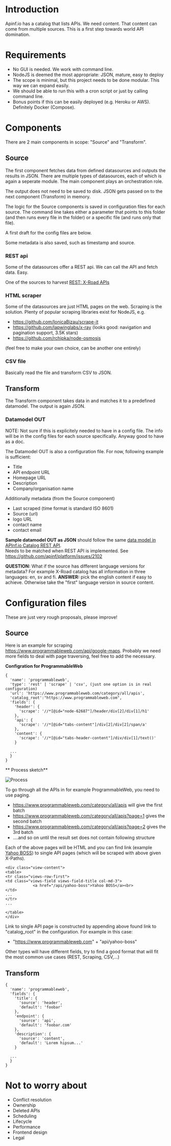# Introduction
Apinf.io has a catalog that lists APIs. We need content.
That content can come from multiple sources. This is a first step towards world API domination.

# Requirements
- No GUI is needed. We work with command line.
- NodeJS is deemed the most appropriate: JSON, mature, easy to deploy
- The scope is minimal, but this project needs to be done modular. This way we can expand easily.
- We should be able to run this with a cron script or just by calling command line.
- Bonus points if this can be easily deployed (e.g. Heroku or AWS). Definitely Docker (Compose).

# Components
There are 2 main components in scope: "Source" and "Transform".

## Source
The first component fetches data from defined datasources and outputs the results in JSON. There are multiple types of datasources, each of which is again a seperate module. The main component plays an orchestration role.

The output does not need to be saved to disk. JSON gets passed on to the next component (Transform) in memory.

The logic for the Source components is saved in configuration files for each source. The command line takes either a parameter that points to this folder (and then runs every file in the folder) or a specific file (and runs only that file).

A first draft for the config files are below.

Some metadata is also saved, such as timestamp and source.

### REST api
Some of the datasources offer a REST api. We can call the API and fetch data. Easy.

One of the sources to harvest [REST: X-Road APIs](https://github.com/apinf/api-harvestor/blob/master/REST-xroad.md)

### HTML scraper
Some of the datasources are just HTML pages on the web. Scraping is the solution.
Plenty of popular scraping libraries exist for NodeJS, e.g.
- https://github.com/IonicaBizau/scrape-it
- https://github.com/lapwinglabs/x-ray (looks good: navigation and pagination support, 3.5K stars)
- https://github.com/rchipka/node-osmosis

(feel free to make your own choice, can be another one entirely)


### CSV file
Basically read the file and transform CSV to JSON.

## Transform
The Transform component takes data in and matches it to a predefined datamodel. The output is again JSON.

### Datamodel OUT
NOTE: Not sure if this is explicitely needed to have in a config file. The info will be in the config files for each source specifically. Anyway good to have as a doc.

The Datamodel OUT is also a configuration file. For now, following example is sufficient:
- Title
- API endpoint URL
- Homepage URL
- Description
- Company/organisation name

Additionally metadata (from the Source component)
- Last scraped (time format is standard ISO 8601)
- Source (url)
- logo URL
- contact name
- contact email

**Sample datamodel OUT as JSON** should follow the same [data model in APInf.io Catalog REST API](https://github.com/apinf/api-harvester/blob/master/data-models-as-json.md).  
Needs to be matched when REST API is implemented. See https://github.com/apinf/platform/issues/2102

**QUESTION:** What if the source has different language versions for metadata? For example X-Road catalog has all information in three languages: en, sv and fi. 
**ANSWER:** pick the english content if easy to achieve. Otherwise take the "first" language version in source content.  


# Configuration files
These are just very rough proposals, please improve!

## Source
Here is an example for scraping https://www.programmableweb.com/api/google-maps. Probably we need more fields to deal with page traversing, feel free to add the necessary.

**Configration for ProgrammableWeb**

```
{
  'name': 'programmableweb',
  'type': 'rest' | 'scrape' | 'csv', (just one option is in real configuration)
  'url': 'https://www.programmableweb.com/category/all/apis',
  'catalog_root':"https://www.programmableweb.com",
  'fields': {
    'header': {
      'scrape': '//*[@id="node-62687"]/header/div[2]/div[1]/h1'
    },
    'api': {
      'scrape': '//*[@id="tabs-content"]/div[2]/div[2]/span/a'
    },
    'content': {
      'scrape': '//*[@id="tabs-header-content"]/div/div[1]/text()'
    }
  
  ...
  }
}
```

** Process sketch**

![Process](https://raw.githubusercontent.com/apinf/api-harvester/master/scraping-programmable.png)

To go through all the APIs in for example ProgrammableWeb, you need to use paging. 
* https://www.programmableweb.com/category/all/apis will give the first batch
* https://www.programmableweb.com/category/all/apis?page=1 gives the second batch
* https://www.programmableweb.com/category/all/apis?page=2 gives the 3rd batch
* ....and so on until the result set does not contain following structure

Each of the above pages will be HTML and you can find link (example <a href="/api/yahoo-boss">Yahoo BOSS</a>) to single API pages (which will be scraped with above given X-Paths). 

```
<div class="view-content">
<table>
<tr class="views-row-first">
<td class="views-field views-field-title col-md-3">
            <a href="/api/yahoo-boss">Yahoo BOSS</a><br>
</td>
...
</tr>
...

</table>
</div>
```

Link to single API page is constructed by appending above found link to "catalog_root" in the configuration. For example in this case: 
* "https://www.programmableweb.com" + "api/yahoo-boss"


Other types will have different fields, try to find a good format that will fit the most common use cases (REST, Scraping, CSV,...)

## Transform

```
{
  'name': 'programmableweb',
  'fields': {
    'title': {
      'source': 'header',
      'default': 'foobar'
    },
    'endpoint': {
      'source': 'api',
      'default': 'foobar.com'
    },
    'description': {
      'source': 'content',
      'default': 'Lorem hipsum...'
    }
    
  ...
  }
}
```

# Not to worry about
- Conflict resolution
- Ownership
- Deleted APIs
- Scheduling
- Lifecycle
- Performance
- Frontend design
- Legal
